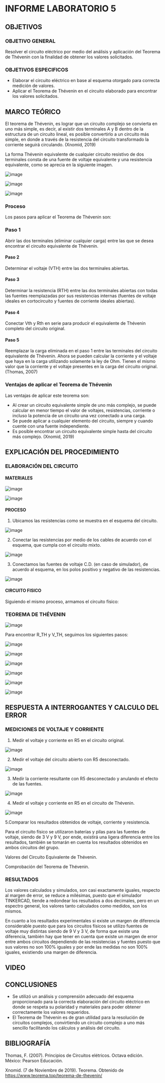 # INFORME LABORATORIO 5

## OBJETIVOS

### OBJETIVO GENERAL

Resolver el circuito eléctrico por medio del análisis y aplicación del Teorema de Thévenin con la finalidad de obtener los valores solicitados.

### OBJETIVOS ESPECIFICOS

-	Elaborar el circuito eléctrico en base al esquema otorgado para correcta medición de valores.
-	Aplicar el Teorema de Thévenin en el circuito elaborado para encontrar los valores solicitados.

## MARCO TEÓRICO

El teorema de Thévenin, es lograr que un circuito complejo se convierta en uno más simple, es decir, al existir dos terminales A y B dentro de la estructura de un circuito lineal, es posible convertirlo a un circuito más simple, en donde a través de la resistencia del circuito transformado la corriente seguirá circulando. (Xnomid, 2019)

La forma Thévenin equivalente de cualquier circuito resistivo de dos terminales consta de una fuente de voltaje equivalente y una resistencia equivalente, como se aprecia en la siguiente imagen.

![image](https://user-images.githubusercontent.com/105565683/177606411-0f3d912a-9482-4c60-9e0d-2b904ee17624.png)

![image](https://user-images.githubusercontent.com/105565683/177606422-eea8e659-756d-4bf1-9900-118459865b6a.png)

![image](https://user-images.githubusercontent.com/105565683/177606490-4955748c-07a6-4759-9d1a-ec66804b80d2.png)

### Proceso

Los pasos para aplicar el Teorema de Thévenin son:

### Paso 1

Abrir las dos terminales (eliminar cualquier carga) entre las que se desea encontrar el circuito equivalente de Thévenin.

#### Paso 2

Determinar el voltaje (VTH) entre las dos terminales abiertas.

#### Paso 3

Determinar la resistencia (RTH) entre las dos terminales abiertas con todas las fuentes reemplazadas por sus resistencias internas (fuentes de voltaje ideales en cortocircuito y fuentes de corriente ideales abiertas).

#### Paso 4

Conectar Vth y Rth en serie para producir el equivalente de Thévenin completo del circuito original.

#### Paso 5

Reemplazar la carga eliminada en el paso 1 entre las terminales del circuito equivalente de Thévenin. Ahora se pueden calcular la corriente y el voltaje que haya en la carga utilizando solamente la ley de Ohm. Tienen el mismo valor que la corriente y el voltaje presentes en la carga del circuito original. (Thomas, 2007)

### Ventajas de aplicar el Teorema de Thévenin

Las ventajas de aplicar este teorema son:

-	Al crear un circuito equivalente simple de uno más complejo, se puede calcular en menor tiempo el valor de voltajes, resistencias, corriente o incluso la potencia de un circuito una vez conectado a una carga.
-	Se puede aplicar a cualquier elemento del circuito, siempre y cuando cuente con una fuente independiente.
-	Es posible encontrar un circuito equivalente simple hasta del circuito más complejo. (Xnomid, 2019)

## EXPLICACIÓN DEL PROCEDIMIENTO

### ELABORACIÓN DEL CIRCUITO

#### MATERIALES

![image](https://user-images.githubusercontent.com/105565683/177607985-667f85f8-2f89-489f-9fe5-ecd4b163aa43.png)

![image](https://user-images.githubusercontent.com/105565683/177608021-78e9639e-6dd5-4592-9f10-75fa158f2b91.png)

#### PROCESO

1. Ubicamos las resistencias como se muestra en el esquema del circuito.

![image](https://user-images.githubusercontent.com/105565683/177608348-551b0238-9be0-40c3-96ec-50efbb2abea1.png)

2. Conectar las resistencias por medio de los cables de acuerdo con el esquema, que cumpla con el circuito mixto.

![image](https://user-images.githubusercontent.com/105565683/177608476-b3a94026-56ab-4b2a-a1af-f74ad8e27be6.png)

3. Conectamos las fuentes de voltaje C.D. (en caso de simulador), de acuerdo al esquema, en los polos positivo y negativo de las resistencias.

![image](https://user-images.githubusercontent.com/105565683/177608672-618ea149-35d6-4be3-9e7d-f74dd5b24709.png)

#### CIRCUITO FISICO

Siguiendo el mismo proceso, armamos el circuito físico:

### TEOREMA DE THÉVENIN 

![image](https://user-images.githubusercontent.com/105565683/177608764-58f0b8db-be60-489a-a7ee-ce959832b5bd.png)

Para encontrar R_TH y V_TH, seguimos los siguientes pasos:

![image](https://user-images.githubusercontent.com/105565683/177608894-12b4b43a-364f-493e-9018-8f80f3ebae09.png)

![image](https://user-images.githubusercontent.com/105565683/177608958-fb20301c-4c8d-4252-8945-816ae117e266.png)

![image](https://user-images.githubusercontent.com/105565683/177609074-d84607cb-0073-4df5-83a3-9117f7b4b2a7.png)

![image](https://user-images.githubusercontent.com/105565683/177609118-33d6350d-ccad-4208-a47b-d6e010c8ba09.png)

![image](https://user-images.githubusercontent.com/105565683/177609159-91f01f16-70c3-47b3-9959-cfd51fbaa64c.png)

![image](https://user-images.githubusercontent.com/105565683/177609188-d9ab61fd-6755-4ed3-a997-432521940117.png)

## RESPUESTA A INTERROGANTES Y CALCULO DEL ERROR

### MEDICIONES DE VOLTAJE Y CORRIENTE

1. Medir el voltaje y corriente en R5 en el circuito original.

![image](https://user-images.githubusercontent.com/105565683/177609781-a8c07374-b2f8-49e0-a4c0-d1df328bb41c.png)

2. Medir el voltaje del circuito abierto con R5 desconectado.

![image](https://user-images.githubusercontent.com/105565683/177610052-c7c28ac5-a84e-4749-9059-327868e89d89.png)

3. Medir la corriente resultante con R5 desconectado y anulando el efecto de las fuentes.

![image](https://user-images.githubusercontent.com/105565683/177610445-ef7b76d2-9455-4593-b939-23c3c1bb1739.png)

4. Medir el voltaje y corriente en R5 en el circuito de Thévenin.

![image](https://user-images.githubusercontent.com/105565683/177610775-1c96c377-8f0f-449e-9fdb-2fd287782496.png)

5.Comparar los resultados obtenidos de voltaje, corriente y resistencia.

Para el circuito físico se utilizaron baterías y pilas para las fuentes de voltaje, siendo de 3 V y 9 V, por ende, existirá una ligera diferencia entre los resultados, también se tomarán en cuenta los resultados obtenidos en ambos circuitos del grupo.

Valores del Circuito Equivalente de Thévenin.

Comprobación del Teorema de Thévenin.

### RESULTADOS

Los valores calculados y simulados, son casi exactamente iguales, respecto al margen de error, se reduce a milésimas, puesto que el simulador TINKERCAD, tiende a redondear los resultados a dos decimales, pero en un espectro general, los valores tanto calculados como medidos, son los mismos.

En cuanto a los resultados experimentales si existe un margen de diferencia considerable puesto que para los circuitos físicos se utilizo fuentes de voltaje muy distintas siendo de 9 V y 3 V, de forma que existe una diferencia, también hay que tener en cuenta que existe un margen de error entre ambos circuitos dependiendo de las resistencias y fuentes puesto que sus valores no son 100% iguales y por ende las medidas no son 100% iguales, existiendo una margen de diferencia.

## VIDEO


## CONCLUSIONES

-	Se utilizó un análisis y comprensión adecuado del esquema proporcionado para la correcta elaboración del circuito eléctrico en donde se respeta su polaridad y materiales para poder obtener correctamente los valores requeridos.
-	El Teorema de Thévenin es de gran utilidad para la resolución de circuitos complejos, convirtiendo un circuito complejo a uno más sencillo facilitando los cálculos y análisis del circuito.

## BIBLIOGRAFÍA

Thomas, F. (2007). Principios de Circuitos elétricos. Octava edición. México: Pearson Educación.

Xnomid. (7 de Noviembre de 2019). Teorema. Obtenido de https://www.teorema.top/teorema-de-thevenin/
